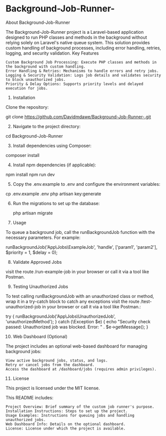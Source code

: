 
# Background-Job-Runner-
About Background-Job-Runner

The Background-Job-Runner project is a Laravel-based application designed to run PHP classes and methods in the background without relying solely on Laravel's native queue system. This solution provides custom handling of background processes, including error handling, retries, logging, and security validation.
Key Features

    Custom Background Job Processing: Execute PHP classes and methods in the background with custom handling.
    Error Handling & Retries: Mechanisms to handle errors and retry jobs.
    Logging & Security Validation: Logs job details and validates security to block unauthorized jobs.
    Priority & Delay Options: Supports priority levels and delayed execution for jobs.

1. Installation

Clone the repository:

git clone https://github.com/Davidmdawe/Background-Job-Runner-.git

2. Navigate to the project directory:

cd Background-Job-Runner

3. Install dependencies using Composer:

composer install

4. Install npm dependencies (if applicable):

npm install
npm run dev

5. Copy the .env.example to .env and configure the environment variables:

cp .env.example .env
php artisan key:generate

6. Run the migrations to set up the database:

    php artisan migrate

7. Usage

To queue a background job, call the runBackgroundJob function with the necessary parameters. For example:

runBackgroundJob('App\Jobs\ExampleJob', 'handle', ['param1', 'param2'], $priority = 1, $delay = 0);

8. Validate Approved Jobs

visit the route /run-example-job in your browser or call it via a tool like Postman.

9. Testing Unauthorized Jobs

To test calling runBackgroundJob with an unauthorized class or method, wrap it in a try-catch block to catch any exceptions visit the route /test-unauthorized-job in your browser or call it via a tool like Postman.:

try {
    runBackgroundJob('App\Jobs\UnauthorizedJob', 'unauthorizedMethod');
} catch (\Exception $e) {
    echo "Security check passed: Unauthorized job was blocked. Error: " . $e->getMessage();
}

10. Web Dashboard (Optional)

The project includes an optional web-based dashboard for managing background jobs:

    View active background jobs, status, and logs.
    Retry or cancel jobs from the dashboard.
    Access the dashboard at /dashboard/jobs (requires admin privileges).

11. License

This project is licensed under the MIT license.

This README includes:

    Project Overview: Brief summary of the custom job runner's purpose.
    Installation Instructions: Steps to set up the project.
    Usage Examples: Instructions for queuing jobs and handling unauthorized jobs.
    Web Dashboard Info: Details on the optional dashboard.
    License: License under which the project is available.
